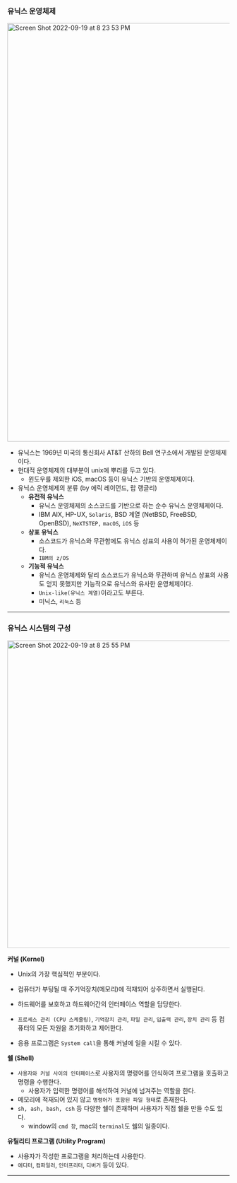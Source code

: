 ### 유닉스 운영체제

<img width="947" alt="Screen Shot 2022-09-19 at 8 23 53 PM" src="https://user-images.githubusercontent.com/59877415/191006954-bb64c171-b0bf-44ad-8b69-01786f0eba5a.png">

- 유닉스는 1969년 미국의 통신회사 AT&T 산하의 Bell 연구소에서 개발된 운영체제이다.
- 현대적 운영체제의 대부분이 unix에 뿌리를 두고 있다.
  - 윈도우를 제외한 iOS, macOS 등이 유닉스 기반의 운영체제이다.
- 유닉스 운영체제의 분류 (by 에릭 레이먼드, 랍 랭글리)
  - **유전적 유닉스**
    - 유닉스 운영체제의 소스코드를 기반으로 하는 순수 유닉스 운영체제이다.
    - IBM AIX, HP-UX, `Solaris`, BSD 계열 (NetBSD, FreeBSD, OpenBSD), `NeXTSTEP,` `macOS`, `iOS` 등
  - **상표 유닉스**
    - 소스코드가 유닉스와 무관함에도 유닉스 상표의 사용이 허가된 운영체제이다.
    - `IBM의 z/OS`
  - **기능적 유닉스**
    - 유닉스 운영체제와 달리 소스코드가 유닉스와 무관하며 유닉스 상표의 사용도 얻지 못했지만 기능적으로 유닉스와 유사한 운영체제이다.
    - `Unix-like(유닉스 계열)`이라고도 부른다.
    - 미닉스, `리눅스` 등

---

### 유닉스 시스템의 구성

<img width="696" alt="Screen Shot 2022-09-19 at 8 25 55 PM" src="https://user-images.githubusercontent.com/59877415/191007246-f8045caa-9e1c-4e80-89b5-40074c4be96a.png">

**커널 (Kernel)**

- Unix의 가장 핵심적인 부분이다.
- 컴퓨터가 부팅될 때 주기억장치(메모리)에 적재되어 상주하면서 실행된다.
- 하드웨어를 보호하고 하드웨어간의 인터페이스 역할을 담당한다.
- `프로세스 관리 (CPU 스케줄링)`, `기억장치 관리`, `파일 관리`, `입출력 관리`, `장치 관리` 등 컴퓨터의 모든 자원을 초기화하고 제어한다.

- 응용 프로그램은 `System call`을 통해 커널에 일을 시킬 수 있다.

**쉘 (Shell)**

- `사용자와 커널 사이의 인터페이스`로 사용자의 명령어를 인식하여 프로그램을 호출하고 명령을 수행한다.
  - 사용자가 입력한 명령어를 해석하여 커널에 넘겨주는 역할을 한다.
- 메모리에 적재되어 있지 않고 `명령어가 포함된 파일 형태`로 존재한다.
- `sh, ash, bash, csh` 등 다양한 쉘이 존재하며 사용자가 직접 쉘을 만들 수도 있다.
  - window의 `cmd 창`, mac의 `terminal`도 쉘의 일종이다.

**유틸리티 프로그램 (Utility Program)**

- 사용자가 작성한 프로그램을 처리하는데 사용한다.
- `에디터`, `컴파일러`, `인터프리터`, `디버거` 등이 있다.

---

### 